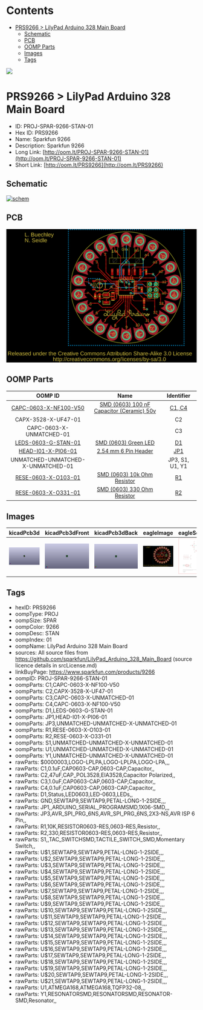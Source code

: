 



Contents
========

* [PRS9266 > LilyPad Arduino 328 Main Board](#prs9266--lilypad-arduino-328-main-board)
	* [Schematic](#schematic)
	* [PCB](#pcb)
	* [OOMP Parts](#oomp-parts)
	* [Images](#images)
	* [Tags](#tags)
  
![][im]
# PRS9266 > LilyPad Arduino 328 Main Board

- ID: PROJ-SPAR-9266-STAN-01
- Hex ID: PRS9266
- Name: Sparkfun 9266
- Description: Sparkfun 9266
- Long Link: [http://oom.lt/PROJ-SPAR-9266-STAN-01](http://oom.lt/PROJ-SPAR-9266-STAN-01)
- Short Link: [http://oom.lt/PRS9266](http://oom.lt/PRS9266)

## Schematic
  
[![schem](eagleSchemImage.png)](eagleSchemImage.png)
## PCB
  
[![pcb](eagleImage.png)](eagleImage.png)
## OOMP Parts
  

|OOMP ID|Name|Identifier|
| :---: | :---: | :---: |
|[CAPC-0603-X-NF100-V50](https://github.com/oomlout/oomlout_OOMP_parts/tree/main/CAPC-0603-X-NF100-V50/)|[SMD (0603) 100 nF Capacitor (Ceramic) 50v](https://github.com/oomlout/oomlout_OOMP_parts/tree/main/CAPC-0603-X-NF100-V50/)|[C1, C4](https://github.com/oomlout/oomlout_OOMP_parts/tree/main/CAPC-0603-X-NF100-V50/)|
|CAPX-3528-X-UF47-01||C2|
|CAPC-0603-X-UNMATCHED-01||C3|
|[LEDS-0603-G-STAN-01](https://github.com/oomlout/oomlout_OOMP_parts/tree/main/LEDS-0603-G-STAN-01/)|[SMD (0603) Green LED](https://github.com/oomlout/oomlout_OOMP_parts/tree/main/LEDS-0603-G-STAN-01/)|[D1](https://github.com/oomlout/oomlout_OOMP_parts/tree/main/LEDS-0603-G-STAN-01/)|
|[HEAD-I01-X-PI06-01](https://github.com/oomlout/oomlout_OOMP_parts/tree/main/HEAD-I01-X-PI06-01/)|[2.54 mm 6 Pin Header](https://github.com/oomlout/oomlout_OOMP_parts/tree/main/HEAD-I01-X-PI06-01/)|[JP1](https://github.com/oomlout/oomlout_OOMP_parts/tree/main/HEAD-I01-X-PI06-01/)|
|UNMATCHED-UNMATCHED-X-UNMATCHED-01||JP3, S1, U1, Y1|
|[RESE-0603-X-O103-01](https://github.com/oomlout/oomlout_OOMP_parts/tree/main/RESE-0603-X-O103-01/)|[SMD (0603) 10k Ohm Resistor](https://github.com/oomlout/oomlout_OOMP_parts/tree/main/RESE-0603-X-O103-01/)|[R1](https://github.com/oomlout/oomlout_OOMP_parts/tree/main/RESE-0603-X-O103-01/)|
|[RESE-0603-X-O331-01](https://github.com/oomlout/oomlout_OOMP_parts/tree/main/RESE-0603-X-O331-01/)|[SMD (0603) 330 Ohm Resistor](https://github.com/oomlout/oomlout_OOMP_parts/tree/main/RESE-0603-X-O331-01/)|[R2](https://github.com/oomlout/oomlout_OOMP_parts/tree/main/RESE-0603-X-O331-01/)|

## Images
  
  

|kicadPcb3d|kicadPcb3dFront|kicadPcb3dBack|eagleImage|eagleSchemImage|
| :---: | :---: | :---: | :---: | :---: |
|[![kicadPcb3d](kicadPcb3d_140.png)](kicadPcb3d.png)|[![kicadPcb3dFront](kicadPcb3dFront_140.png)](kicadPcb3dFront.png)|[![kicadPcb3dBack](kicadPcb3dBack_140.png)](kicadPcb3dBack.png)|[![eagleImage](eagleImage_140.png)](eagleImage.png)|[![eagleSchemImage](eagleSchemImage_140.png)](eagleSchemImage.png)|

## Tags

- hexID: PRS9266
- oompType: PROJ
- oompSize: SPAR
- oompColor: 9266
- oompDesc: STAN
- oompIndex: 01
- oompName: LilyPad Arduino 328 Main Board
- sources: All source files from https://github.com/sparkfun/LilyPad_Arduino_328_Main_Board (source licence details in srcLicense.md)
- linkBuyPage: https://www.sparkfun.com/products/9266
- oompID: PROJ-SPAR-9266-STAN-01
- oompParts: C1,CAPC-0603-X-NF100-V50
- oompParts: C2,CAPX-3528-X-UF47-01
- oompParts: C3,CAPC-0603-X-UNMATCHED-01
- oompParts: C4,CAPC-0603-X-NF100-V50
- oompParts: D1,LEDS-0603-G-STAN-01
- oompParts: JP1,HEAD-I01-X-PI06-01
- oompParts: JP3,UNMATCHED-UNMATCHED-X-UNMATCHED-01
- oompParts: R1,RESE-0603-X-O103-01
- oompParts: R2,RESE-0603-X-O331-01
- oompParts: S1,UNMATCHED-UNMATCHED-X-UNMATCHED-01
- oompParts: U1,UNMATCHED-UNMATCHED-X-UNMATCHED-01
- oompParts: Y1,UNMATCHED-UNMATCHED-X-UNMATCHED-01
- rawParts: $0000003,LOGO-LPLPA,LOGO-LPLPA,LOGO-LPA,,,
- rawParts: C1,0.1uF,CAP0603-CAP,0603-CAP,Capacitor,,
- rawParts: C2,47uF,CAP_POL3528,EIA3528,Capacitor Polarized,,
- rawParts: C3,1.0uF,CAP0603-CAP,0603-CAP,Capacitor,,
- rawParts: C4,0.1uF,CAP0603-CAP,0603-CAP,Capacitor,,
- rawParts: D1,Status,LED0603,LED-0603,LEDs,,
- rawParts: GND,SEWTAP9,SEWTAP9,PETAL-LONG-1-2SIDE,,,
- rawParts: JP1,,ARDUINO_SERIAL_PROGRAMSMD,1X06-SMD,,,
- rawParts: JP3,AVR_SPI_PRG_6NS,AVR_SPI_PRG_6NS,2X3-NS,AVR ISP 6 Pin,,
- rawParts: R1,10K,RESISTOR0603-RES,0603-RES,Resistor,,
- rawParts: R2,330,RESISTOR0603-RES,0603-RES,Resistor,,
- rawParts: S1,,TAC_SWITCHSMD,TACTILE_SWITCH_SMD,Momentary Switch,,
- rawParts: U$1,SEWTAP9,SEWTAP9,PETAL-LONG-1-2SIDE,,,
- rawParts: U$2,SEWTAP9,SEWTAP9,PETAL-LONG-1-2SIDE,,,
- rawParts: U$3,SEWTAP9,SEWTAP9,PETAL-LONG-1-2SIDE,,,
- rawParts: U$4,SEWTAP9,SEWTAP9,PETAL-LONG-1-2SIDE,,,
- rawParts: U$5,SEWTAP9,SEWTAP9,PETAL-LONG-1-2SIDE,,,
- rawParts: U$6,SEWTAP9,SEWTAP9,PETAL-LONG-1-2SIDE,,,
- rawParts: U$7,SEWTAP9,SEWTAP9,PETAL-LONG-1-2SIDE,,,
- rawParts: U$8,SEWTAP9,SEWTAP9,PETAL-LONG-1-2SIDE,,,
- rawParts: U$9,SEWTAP9,SEWTAP9,PETAL-LONG-1-2SIDE,,,
- rawParts: U$10,SEWTAP9,SEWTAP9,PETAL-LONG-1-2SIDE,,,
- rawParts: U$11,SEWTAP9,SEWTAP9,PETAL-LONG-1-2SIDE,,,
- rawParts: U$12,SEWTAP9,SEWTAP9,PETAL-LONG-1-2SIDE,,,
- rawParts: U$13,SEWTAP9,SEWTAP9,PETAL-LONG-1-2SIDE,,,
- rawParts: U$14,SEWTAP9,SEWTAP9,PETAL-LONG-1-2SIDE,,,
- rawParts: U$15,SEWTAP9,SEWTAP9,PETAL-LONG-1-2SIDE,,,
- rawParts: U$16,SEWTAP9,SEWTAP9,PETAL-LONG-1-2SIDE,,,
- rawParts: U$17,SEWTAP9,SEWTAP9,PETAL-LONG-1-2SIDE,,,
- rawParts: U$18,SEWTAP9,SEWTAP9,PETAL-LONG-1-2SIDE,,,
- rawParts: U$19,SEWTAP9,SEWTAP9,PETAL-LONG-1-2SIDE,,,
- rawParts: U$20,SEWTAP9,SEWTAP9,PETAL-LONG-1-2SIDE,,,
- rawParts: U$21,SEWTAP9,SEWTAP9,PETAL-LONG-1-2SIDE,,,
- rawParts: U1,ATMEGA168,ATMEGA168,TQFP32-08,,,
- rawParts: Y1,RESONATORSMD,RESONATORSMD,RESONATOR-SMD,Resonator,,



[im]: kicadPcb3d_450.png

